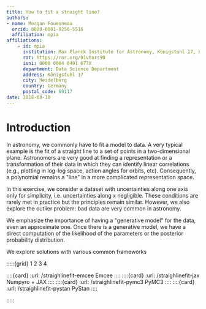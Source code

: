 ```yaml
---
title: How to fit a straight line?
authors:
- name: Morgan Fouesneau
  orcid: 0000-0001-9256-5516
  affiliation: mpia
affiliations:
    - id: mpia
      institution: Max Planck Institute for Astronomy, Königstuhl 17, 69117 Heidelberg, Germany 
      ror: https://ror.org/01vhnrs90
      isni: 0000 0004 0491 677X
      department: Data Science Department
      address: Königstuhl 17
      city: Heidelberg
      country: Germany
      postal_code: 69117
date: 2018-08-10
---
```


# Introduction

In astronomy, we commonly have to fit a model to data. A very typical example is the fit of a straight line to a set of points in a two-dimensional plane.  Astronomers are very good at finding a representation or a transformation of their data in which they can identify linear correlations (e.g., plotting in log-log space, action angles for orbits, etc).  Consequently, a polynomial remains a "line" in a more complicated representation space.

In this exercise, we consider a dataset with uncertainties along one axis only for simplicity, i.e. uncertainties along x negligible. These conditions are rarely met in practice but the principles remain similar.
However, we also explore the outlier problem: bad data are very common in astronomy.

We emphasize the importance of having a "generative model" for the data, even an approximate one.
Once there is a generative model, we have a direct computation of the likelihood of the parameters or the posterior probability distribution.

We explore solutions with various common frameworks

:::::{grid} 1 2 3 4

::::{card}
:url: /straighlinefit-emcee
Emcee
::::
::::{card}
:url: /straighlinefit-jax
Numpyro + JAX
::::
::::{card}
:url: /straighlinefit-pymc3
PyMC3
::::
::::{card}
:url: /straighlinefit-pystan
PyStan
::::

:::::
